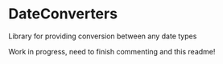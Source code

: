 # DateConverters
Library for providing conversion between any date types

Work in progress, need to finish commenting and this readme!
